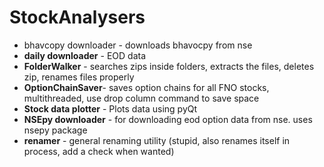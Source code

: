 # StockAnalysers

- bhavcopy downloader - downloads bhavocpy from nse
- **daily downloader** - EOD data
- **FolderWalker** - searches zips inside folders, extracts the files, deletes zip, renames files properly
- **OptionChainSaver**- saves option chains for all FNO stocks, multithreaded,  use drop column command to save space
- **Stock data plotter** - Plots data using pyQt
- **NSEpy downloader** - for downloading eod option data from nse. uses nsepy package
- **renamer** - general renaming utility (stupid, also renames itself in process, add a check when wanted)
